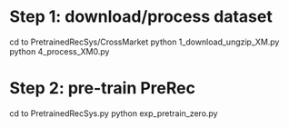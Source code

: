 # Step 1: download/process dataset
cd to PretrainedRecSys/CrossMarket
python 1_download_ungzip_XM.py
python 4_process_XM0.py

# Step 2: pre-train PreRec
cd to PretrainedRecSys.py
python exp_pretrain_zero.py
